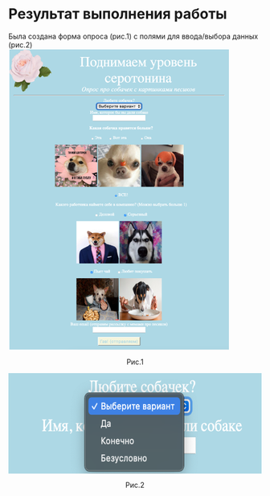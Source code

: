 # Результат выполнения работы
Была создана форма опроса (рис.1) с полями для ввода/выбора данных (рис.2)<br>
<img src="source/formMain.png" height="600" alt="formResultView" align="center">
<p align="center">Рис.1</p>
<img src="source/interactiveEx.png" height="200" alt="formResultView" align="center">
<p align="center">Рис.2</p>
